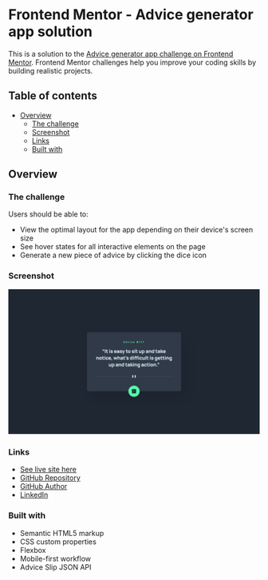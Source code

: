 # Frontend Mentor - Advice generator app solution

This is a solution to the [Advice generator app challenge on Frontend Mentor](https://www.frontendmentor.io/challenges/advice-generator-app-QdUG-13db). Frontend Mentor challenges help you improve your coding skills by building realistic projects.

## Table of contents

- [Overview](#overview)
  - [The challenge](#the-challenge)
  - [Screenshot](#screenshot)
  - [Links](#links)
  - [Built with](#built-with)

## Overview

### The challenge

Users should be able to:

- View the optimal layout for the app depending on their device's screen size
- See hover states for all interactive elements on the page
- Generate a new piece of advice by clicking the dice icon

### Screenshot

![](./images/screenshot.png)

### Links

- [See live site here](https://thomaserdmenger.github.io/Advice-generator/)
- [GitHub Repository](https://github.com/thomaserdmenger/Advice-generator)
- [GitHub Author](https://github.com/thomaserdmenger)
- [LinkedIn](https://www.linkedin.com/in/thomaserdmenger/)

### Built with

- Semantic HTML5 markup
- CSS custom properties
- Flexbox
- Mobile-first workflow
- Advice Slip JSON API
